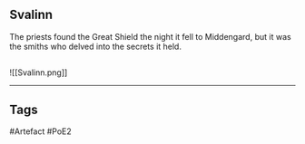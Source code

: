 ## Svalinn
The priests found the Great Shield the night it fell to Middengard,
but it was the smiths who delved into the secrets it held.
##
![[Svalinn.png]]

---
## Tags
#Artefact
#PoE2